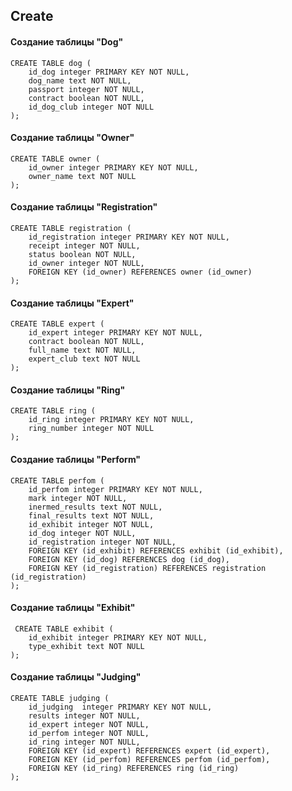 ## Create

#### Создание таблицы "Dog"

```
CREATE TABLE dog (
	id_dog integer PRIMARY KEY NOT NULL,
	dog_name text NOT NULL,
	passport integer NOT NULL,
	contract boolean NOT NULL,
	id_dog_club integer NOT NULL
);
```


#### Создание таблицы "Owner"

```
CREATE TABLE owner (
	id_owner integer PRIMARY KEY NOT NULL,
	owner_name text NOT NULL
);	
```


#### Создание таблицы "Registration"

```
CREATE TABLE registration (
	id_registration integer PRIMARY KEY NOT NULL,
	receipt integer NOT NULL,
	status boolean NOT NULL,
	id_owner integer NOT NULL,
	FOREIGN KEY (id_owner) REFERENCES owner (id_owner)
);
```


#### Создание таблицы "Expert"

```
CREATE TABLE expert (
	id_expert integer PRIMARY KEY NOT NULL,
	contract boolean NOT NULL,
	full_name text NOT NULL,
	expert_club text NOT NULL
);
```


#### Создание таблицы "Ring"

```
CREATE TABLE ring (
	id_ring integer PRIMARY KEY NOT NULL,
	ring_number integer NOT NULL
);
```


#### Создание таблицы "Perform"

```
CREATE TABLE perfom (
	id_perfom integer PRIMARY KEY NOT NULL,
	mark integer NOT NULL,
	inermed_results text NOT NULL,
	final_results text NOT NULL,
	id_exhibit integer NOT NULL,
	id_dog integer NOT NULL,
	id_registration integer NOT NULL,
	FOREIGN KEY (id_exhibit) REFERENCES exhibit (id_exhibit),
	FOREIGN KEY (id_dog) REFERENCES dog (id_dog),
	FOREIGN KEY (id_registration) REFERENCES registration (id_registration)
);
```



#### Создание таблицы "Exhibit"

```
 CREATE TABLE exhibit (
	id_exhibit integer PRIMARY KEY NOT NULL,
	type_exhibit text NOT NULL
);
```



#### Создание таблицы "Judging"

```
CREATE TABLE judging (
	id_judging  integer PRIMARY KEY NOT NULL,
	results integer NOT NULL,
	id_expert integer NOT NULL,
	id_perfom integer NOT NULL,
	id_ring integer NOT NULL,
	FOREIGN KEY (id_expert) REFERENCES expert (id_expert),
	FOREIGN KEY (id_perfom) REFERENCES perfom (id_perfom),
	FOREIGN KEY (id_ring) REFERENCES ring (id_ring)
);
```

